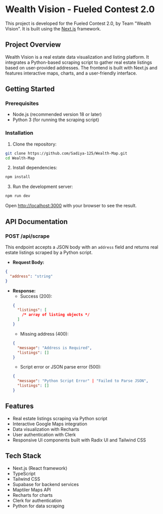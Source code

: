 # Wealth Vision - Fueled Contest 2.0

This project is developed for the Fueled Contest 2.0, by Team "Wealth Vision". It is built using the [Next.js](https://nextjs.org) framework.

## Project Overview

Wealth Vision is a real estate data visualization and listing platform. It integrates a Python-based scraping script to gather real estate listings based on user-provided addresses. The frontend is built with Next.js and features interactive maps, charts, and a user-friendly interface.

## Getting Started

### Prerequisites

- Node.js (recommended version 18 or later)
- Python 3 (for running the scraping script)

### Installation

1. Clone the repository:

```bash
git clone https://github.com/Sadiya-125/Wealth-Map.git
cd Wealth-Map
```

2. Install dependencies:

```bash
npm install
```

3. Run the development server:

```bash
npm run dev
```

Open [http://localhost:3000](http://localhost:3000) with your browser to see the result.

## API Documentation

### POST /api/scrape

This endpoint accepts a JSON body with an `address` field and returns real estate listings scraped by a Python script.

- **Request Body:**

```json
{
  "address": "string"
}
```

- **Response:**
  - Success (200):
  ```json
  {
    "listings": [
      /* array of listing objects */
    ]
  }
  ```
  - Missing address (400):
  ```json
  {
    "message": "Address is Required",
    "listings": []
  }
  ```
  - Script error or JSON parse error (500):
  ```json
  {
    "message": "Python Script Error" | "Failed to Parse JSON",
    "listings": []
  }
  ```

## Features

- Real estate listings scraping via Python script
- Interactive Google Maps integration
- Data visualization with Recharts
- User authentication with Clerk
- Responsive UI components built with Radix UI and Tailwind CSS

## Tech Stack

- Next.js (React framework)
- TypeScript
- Tailwind CSS
- Supabase for backend services
- Maptiler Maps API
- Recharts for charts
- Clerk for authentication
- Python for data scraping
